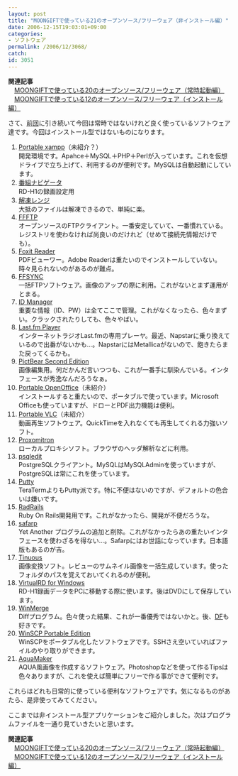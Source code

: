 ```yaml
---
layout: post
title: "MOONGIFTで使っている21のオープンソース/フリーウェア（非インストール編）"
date: 2006-12-15T19:03:01+09:00
categories:
- ソフトウェア
permalink: /2006/12/3068/
catch: 
id: 3051
---
```

 **関連記事**  
　[MOONGIFTで使っている20のオープンソース/フリーウェア（常時起動編）](http://news.moongift.jp/i-3067.html)  
　[MOONGIFTで使っている12のオープンソース/フリーウェア（インストール編）](http://news.moongift.jp/i-3069.html)

 

さて、[前回](http://news.moongift.jp/i-3067.html)に引き続いて今回は常時ではないけれど良く使っているソフトウェア達です。今回はインストール型ではないものになります。

 
1. [Portable xampp](http://portableapps.com/apps/development/xampp)（未紹介？）  
開発環境です。Apahce＋MySQL＋PHP＋Perlが入っています。これを仮想ドライブで立ち上げて、利用するのが便利です。MySQLは自動起動にしています。
2. [番組ナビゲータ](http://fw.moongift.jp/intro/i-1383.html)  
RD-H1の録画設定用
3. [解凍レンジ](http://fw.moongift.jp/intro/i-1383.html)  
大抵のファイルは解凍できるので、単純に楽。
4. [FFFTP](http://oss.moongift.jp/intro/i-90.html)  
オープンソースのFTPクライアント。一番安定していて、一番慣れている。レジストリを使わなければ尚良いのだけれど（せめて接続先情報だけでも）。
5. [Foxit Reader](http://fw.moongift.jp/intro/i-962.html)  
PDFビューワー。Adobe Readerは重たいのでインストールしていない。時々見られないのがあるのが難点。
6. [FFSYNC](http://fw.moongift.jp/intro/i-1096.html)  
一括FTPソフトウェア。画像のアップの際に利用。これがないとまず運用がとまる。
7. [ID Manager](http://fw.moongift.jp/intro/i-764.html)  
重要な情報（ID、PW）は全てここで管理。これがなくなったら、色々まずい。クラックされたりしても、色々やばい。
8. [Last.fm Player](http://oss.moongift.jp/intro/i-1366.html)  
インターネットラジオLast.fmの専用プレーヤ。最近、Napstarに乗り換えているので出番がないかも…。NapstarにはMetallicaがないので、飽きたらまた戻ってくるかも。
9. [PictBear Second Edition](http://oss.moongift.jp/intro/i-42.html)  
画像編集用。何だかんだ言いつつも、これが一番手に馴染んでいる。インタフェースが秀逸なんだろうなぁ。
10. [Portable OpenOffice](http://portableapps.com/apps/music_video/vlc_portable)（未紹介）  
インストールすると重たいので、ポータブルで使っています。Microsoft Officeも使っていますが、ドローとPDF出力機能は便利。
11. [Portable VLC](http://portableapps.com/apps/music_video/vlc_portable)（未紹介）  
動画再生ソフトウェア。QuickTimeを入れなくても再生してくれる力強いソフト。
12. [Proxomitron](http://oss.moongift.jp/intro/i-120.html)  
ローカルプロキシソフト。ブラウザのヘッダ解析などに利用。
13. [psqledit](http://fw.moongift.jp/intro/i-761.html)  
PostgreSQLクライアント。MySQLはMySQLAdminを使っていますが、PostgreSQLは常にこれを使っています。
14. [Putty](http://oss.moongift.jp/intro/i-231.html)  
TeraTermよりもPutty派です。特に不便はないのですが、デフォルトの色合いは嫌いです。
15. [RadRails](http://oss.moongift.jp/intro/i-1978.html)  
Ruby On Rails開発用です。これがなかったら、開発が不便だろうな。
16. [safarp](http://oss.moongift.jp/intro/i-2461.html)  
Yet Another プログラムの追加と削除。これがなかったらあの重たいインタフェースを使わざるを得ない…。Safarpにはお世話になっています。日本語版もあるのが吉。
17. [Tinuous](http://fw.moongift.jp/intro/i-936.html)  
画像変換ソフト。レビューのサムネイル画像を一括生成しています。使ったフォルダのパスを覚えておいてくれるのが便利。
18. [VirtualRD for Windows](http://fw.moongift.jp/intro/i-1381.html)  
RD-H1録画データをPCに移動する際に使います。後はDVDにして保存しています。
19. [WinMerge](http://oss.moongift.jp/intro/i-321.html)  
Diffプログラム。色々使った結果、これが一番優秀ではないかと。後、[DF](http://fw.moongift.jp/intro/i-784.html)も好きです。
20. [WinSCP Portable Edition](http://oss.moongift.jp/intro/i-3047.html)  
WinSCPをポータブル化したソフトウェアです。SSHさえ空いていればファイルのやり取りができます。
21. [AquaMaker](http://fw.moongift.jp/intro/i-2838.html)  
AQUA風画像を作成するソフトウェア。Photoshopなどを使って作るTipsは色々ありますが、これを使えば簡単にフリーで作る事ができて便利です。

これらはどれも日常的に使っている便利なソフトウェアです。気になるものがあたら、是非使ってみてください。

 

ここまでは非インストール型アプリケーションをご紹介しました。次はプログラムファイルを一通り見ていきたいと思います。

**関連記事**  
　[MOONGIFTで使っている20のオープンソース/フリーウェア（常時起動編）](http://news.moongift.jp/i-3067.html)  
　[MOONGIFTで使っている12のオープンソース/フリーウェア（インストール編）](http://news.moongift.jp/i-3069.html)